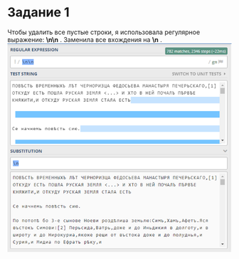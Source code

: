 # Задание 1
Чтобы удалить все пустые строки, я использовала регулярное выражение: **\n\n** . Заменила все вхождения на **\n** .
![](https://github.com/greensberg/hw9/blob/master/%D0%BF%D1%80%D0%BE%D0%B1%D0%B5%D0%BB%D1%8B.PNG)

